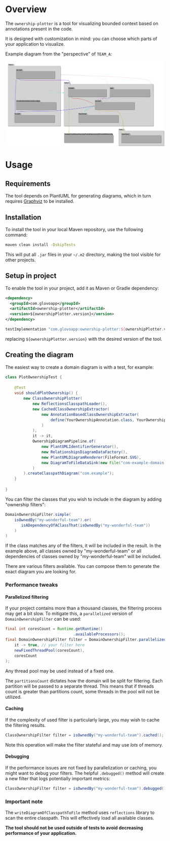 # Overview

The `ownership-plotter` is a tool for visualizing bounded context based on annotations present in the code.

It is designed with customization in mind: you can choose which parts of your application to visualize.

Example diagram from the "perspective" of `TEAM_A`:

![](example-diagram.svg)

# Usage

## Requirements

The tool depends on PlantUML for generating diagrams, which in turn requires [Graphviz](https://graphviz.org/download/) to be installed.

## Installation

To install the tool in your local Maven repository, use the following command:

```bash
maven clean install -DskipTests
```

This will put all `.jar` files in your `~/.m2` directory, making the tool visible for other projects.

## Setup in project

To enable the tool in your project, add it as Maven or Gradle dependency:

```xml
<dependency>
  <groupId>com.glovoapp</groupId>
  <artifactId>ownership-plotter</artifactId>
  <version>${ownershipPlotter.version}</version>
</dependency>
```

```groovy
testImplementation "com.glovoapp:ownership-plotter:${ownershipPlotter.version}"
```

replacing `${ownershipPlotter.version}` with the desired version of the tool.

## Creating the diagram

The easiest way to create a domain diagram is with a test, for example:

```java
class PlotOwnershipTest {

    @Test
    void shouldPlotOwnership() {
        new ClassOwnershipPlotter(
            new ReflectionsClasspathLoader(),
            new CachedClassOwnershipExtractor(
                new AnnotationBasedClassOwnershipExtractor(
                    define(YourOwnershipAnnotation.class, YourOwnershipAnnotation::owner)
                )
            ),
            it -> it,
            OwnershipDiagramPipeline.of(
                new PlantUMLIdentifierGenerator(),
                new RelationshipsDiagramDataFactory(),
                new PlantUMLDiagramRenderer(FileFormat.SVG),
                new DiagramToFileDataSink(new File("com-example-domain.svg"))
            )
        ).createClasspathDiagram("com.example");
    }

}
``` 

You can filter the classes that you wish to include in the diagram by adding "ownership filters":

```java
DomainOwnershipFilter.simple(
    isOwnedBy("my-wonderful-team").or(
       isADependencyOfAClassThat(isOwnedBy("my-wonderful-team"))
    )
)
```

If the class matches any of the filters, it will be included in the result.
In the example above, all classes owned by "my-wonderful-team" or all dependencies of classes owned by "my-wonderful-team" will be included.

There are various filters available.
You can compose them to generate the exact diagram you are looking for.

### Performance tweaks

#### Parallelized filtering

If your project contains more than a thousand classes, the filtering process may get a bit slow.
To mitigate this, a `parallelized` version of `DomainOwnershipFilter` can be used:

```java
final int coresCount = Runtime.getRuntime()
                              .availableProcessors();
final DomainOwnershipFilter filter = DomainOwnershipFilter.parallelized(
    it -> true, // your filter here
    newFixedThreadPool(coresCount),
    coresCount
);
```

Any thread pool may be used instead of a fixed one.

The `partitionsCount` dictates how the domain will be split for filtering.
Each partition will be passed to a separate thread.
This means that if threads count is greater than partitions count, some threads in the pool will not be utilized. 

#### Caching

If the complexity of used filter is particularly large, you may wish to cache the filtering results.

```java
ClassOwnershipFilter filter = isOwnedBy("my-wonderful-team").cached();
```

Note this operation will make the filter stateful and may use _lots_ of memory.

#### Debugging

If the performance issues are not fixed by parallelization or caching, you might want to debug your filters.
The helpful `.debugged()` method will create a new filter that logs potentially important metrics:

```java
ClassOwnershipFilter filter = isOwnedBy("my-wonderful-team").debugged();
```

### Important note

The `writeDiagramOfClasspathToFile` method uses `reflections` library to scan the entire classpath.
This will effectively load all available classes.

**The tool should not be used outside of tests to avoid decreasing performance of your application.**